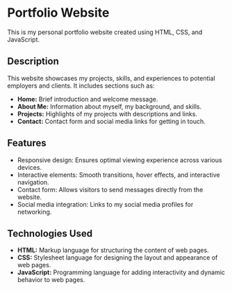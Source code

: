 # Portfolio Website

This is my personal portfolio website created using HTML, CSS, and JavaScript.

## Description

This website showcases my projects, skills, and experiences to potential employers and clients. It includes sections such as:

- **Home:** Brief introduction and welcome message.
- **About Me:** Information about myself, my background, and skills.
- **Projects:** Highlights of my projects with descriptions and links.
- **Contact:** Contact form and social media links for getting in touch.

## Features

- Responsive design: Ensures optimal viewing experience across various devices.
- Interactive elements: Smooth transitions, hover effects, and interactive navigation.
- Contact form: Allows visitors to send messages directly from the website.
- Social media integration: Links to my social media profiles for networking.

## Technologies Used

- **HTML:** Markup language for structuring the content of web pages.
- **CSS:** Stylesheet language for designing the layout and appearance of web pages.
- **JavaScript:** Programming language for adding interactivity and dynamic behavior to web pages.

